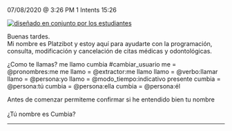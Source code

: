 

07/08/2020 @
3:26
PM
1
Intents
15:26
 
<a href="https://imgur.com/fMUI13D"><img src="https://i.imgur.com/fMUI13Dt.jpg" title="diseñado en conjunto por los estudiantes" /></a>
 
<div class="msgj">Buenas tardes.</div>
 
<div class="msgj">Mi nombre es Platzibot y estoy aquí para ayudarte con la programación, consulta, modificación y cancelación de citas médicas y odontológicas.</div>
 
¿Como te llamas?
me llamo cumbia
#cambiar_usuario
me = @pronombres:me
me llamo = @extractor:me llamo
llamo = @verbo:llamar
llamo = @persona:yo
llamo = @modo_tiempo:indicativo presente
cumbia = @persona:tú
cumbia = @persona:ella
cumbia = @persona:él
 
Antes de comenzar permiteme confirmar si he entendido bien tu nombre </br></br>¿Tú nombre es Cumbia?


---
